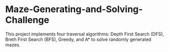 # Maze-Generating-and-Solving-Challenge
This project implements four traversal algorithms: Depth First Search (DFS), Breth First Search (BFS), Greedy, and A* to solve randomly generated mazes. 
